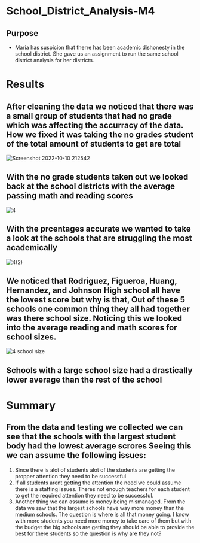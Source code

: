 # School_District_Analysis-M4
## Purpose
* Maria has suspicion that therre has been academic dishonesty in the school district. She gave us an assignment to run the same school district analysis for her districts.
# Results
## After cleaning the data we noticed that there was a small group of students that had no grade which was affecting the accurracy of the data. How we fixed it was taking the no grades student of the total amount of students to get are total
![Screenshot 2022-10-10 212542](https://user-images.githubusercontent.com/107455101/194997112-d1b08c30-26c4-4add-bd98-531bafba260f.png)
## With the no grade students taken out we looked back at the school districts with the average passing math and reading scores
![4](https://user-images.githubusercontent.com/107455101/194997323-e1e786a2-57f2-49c9-8f21-ce596a082b3d.png)
## With the prcentages accurate we wanted to take a look at the schools that are struggling the most academically
![4(2)](https://user-images.githubusercontent.com/107455101/194997424-3cbd44df-e087-4ca9-a1fe-85f1e7160164.png)
## We noticed that Rodriguez, Figueroa, Huang, Hernandez, and Johnson High school all have the lowest score but why is that, Out of these 5 schools one common thing they all had together was there school size. Noticing this we looked into the average reading and math scores for school sizes. 
![4 school size](https://user-images.githubusercontent.com/107455101/194997770-e483534a-9f10-4a8c-b4a6-d7dcfb40ed4a.png)
## Schools with a large school size had a drastically lower average than the rest of the school
# Summary
## From the data and testing we collected we can see that the schools with the largest student body had the lowest average scrores Seeing this we can assume the following issues: 
1) Since there is alot of students alot of the students are getting the propper attention they need to be successful
2) If all students arent getting the attention the need we could assume there is a staffing issues. Theres not enough teachers for each student to get the required attention they need to be successful.
3) Another thing we can assume is money being mismanaged. From the data we saw that the largest schools have way more money than the medium schools. The question is where is all that money going. I know with more students you need more money to take care of them but with the budget the big schools are getting they should be able to provide the best for there students so the question is why are they not?
